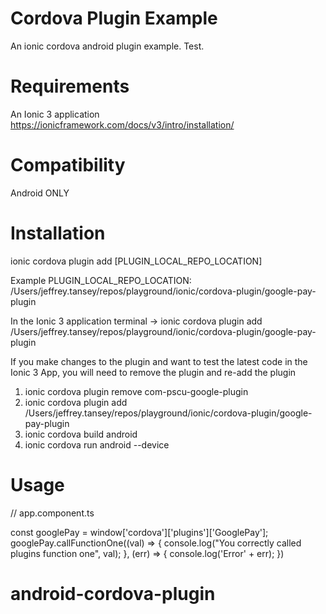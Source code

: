 
# Cordova Plugin Example
An ionic cordova android plugin example. Test.


# Requirements
An Ionic 3 application https://ionicframework.com/docs/v3/intro/installation/


# Compatibility
Android ONLY


# Installation
ionic cordova plugin add [PLUGIN_LOCAL_REPO_LOCATION]

Example PLUGIN_LOCAL_REPO_LOCATION: /Users/jeffrey.tansey/repos/playground/ionic/cordova-plugin/google-pay-plugin

In the Ionic 3 application terminal -> ionic cordova plugin add  /Users/jeffrey.tansey/repos/playground/ionic/cordova-plugin/google-pay-plugin

If you make changes to the plugin and want to test the latest code in the Ionic 3 App, you will need to remove the plugin and re-add the plugin

1. ionic cordova plugin remove com-pscu-google-plugin
2. ionic cordova plugin add  /Users/jeffrey.tansey/repos/playground/ionic/cordova-plugin/google-pay-plugin
3. ionic cordova build android
4. ionic cordova run android --device


# Usage

  // app.component.ts

  const googlePay = window['cordova']['plugins']['GooglePay'];
  googlePay.callFunctionOne((val) => {
    console.log("You correctly called plugins function one", val);
  },
  (err) => {
      console.log('Error' + err);
  })

# android-cordova-plugin
